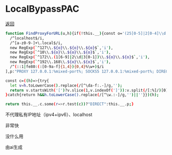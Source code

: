 # LocalBypassPAC
[返回](https://github.com/wefio/inspiration/blob/main/README.md)
```bash
function FindProxyForURL(u,h){if(!this.__){const o='(25[0-5]|2[0-4]\\d|1\\d{2}|[1-9]\\d|\\d)';this.__={c:[
  /^localhost$/i,
  /^[a-z0-9-]+\.local$/i,
  new RegExp(`^127\\.${o}\\.${o}\\.${o}$`,'i'),
  new RegExp(`^10\\.${o}\\.${o}\\.${o}$`,'i'),
  new RegExp(`^172\\.(1[6-9]|2\\d|3[0-1])\\.${o}\\.${o}$`,'i'),
  new RegExp(`^192\\.168\\.${o}\\.${o}$`,'i'),
  /^(::1|fe80:(:[0-9a-f]{1,4}){0,4}%\w+)$/i
],p:"PROXY 127.0.0.1:%mixed-port%; SOCKS5 127.0.0.1:%mixed-port%; DIRECT;"};}

const c=((h)=>{try{
  let v=h.toLowerCase().replace(/[^\da-f:.-]/g,'');
  return v.startsWith('[')?v.slice(1,v.indexOf(']')):v.split(/[:%]/)[0];
}catch{return h&&h.toLowerCase().replace(/[^\w.:-]/g,'')||''}})(h);

return this.__.c.some(r=>r.test(c))?"DIRECT":this.__.p;}
```
<p>不代理私有IP地址（ipv4+ipv6）、localhost</p>
<p>非常快</p>
<p>没什么用</p>
<p>由ai生成</p>
